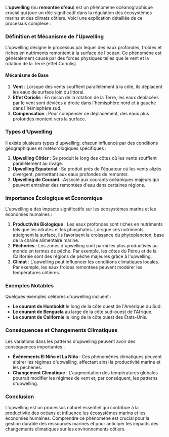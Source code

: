 L'**upwelling** (ou **remontée d'eau**) est un phénomène océanographique crucial qui joue un rôle significatif dans la régulation des écosystèmes marins et des climats côtiers. Voici une explication détaillée de ce processus complexe :

### Définition et Mécanisme de l'Upwelling

L'upwelling désigne le processus par lequel des eaux profondes, froides et riches en nutriments remontent à la surface de l'océan. Ce phénomène est généralement causé par des forces physiques telles que le vent et la rotation de la Terre (effet Coriolis). 

#### Mécanisme de Base

1. **Vent** : Lorsque des vents soufflent parallèlement à la côte, ils déplacent les eaux de surface loin du littoral.
2. **Effet Coriolis** : En raison de la rotation de la Terre, les eaux déplacées par le vent sont déviées à droite dans l'hémisphère nord et à gauche dans l'hémisphère sud.
3. **Compensation** : Pour compenser ce déplacement, des eaux plus profondes montent vers la surface.

### Types d'Upwelling

Il existe plusieurs types d'upwelling, chacun influencé par des conditions géographiques et météorologiques spécifiques :

1. **Upwelling Côtier** : Se produit le long des côtes où les vents soufflent parallèlement au rivage.
2. **Upwelling Équatorial** : Se produit près de l'équateur où les vents alizés divergent, permettant aux eaux profondes de remonter.
3. **Upwelling de Courant** : Associé aux courants océaniques majeurs qui peuvent entraîner des remontées d'eau dans certaines régions.

### Importance Écologique et Économique

L'upwelling a des impacts significatifs sur les écosystèmes marins et les économies humaines :

1. **Productivité Biologique** : Les eaux profondes sont riches en nutriments tels que les nitrates et les phosphates. Lorsque ces nutriments atteignent la surface, ils favorisent la croissance du phytoplancton, base de la chaîne alimentaire marine.
2. **Pêcheries** : Les zones d'upwelling sont parmi les plus productives au monde en termes de pêche. Par exemple, les côtes du Pérou et de la Californie sont des régions de pêche majeures grâce à l'upwelling.
3. **Climat** : L'upwelling peut influencer les conditions climatiques locales. Par exemple, les eaux froides remontées peuvent modérer les températures côtières.

### Exemples Notables

Quelques exemples célèbres d'upwelling incluent :

- **Le courant de Humboldt** le long de la côte ouest de l'Amérique du Sud.
- **Le courant de Benguela** au large de la côte sud-ouest de l'Afrique.
- **Le courant de Californie** le long de la côte ouest des États-Unis.

### Conséquences et Changements Climatiques

Les variations dans les patterns d'upwelling peuvent avoir des conséquences importantes :

- **Événements El Niño et La Niña** : Ces phénomènes climatiques peuvent altérer les régimes d'upwelling, affectant ainsi la productivité marine et les pêcheries.
- **Changement Climatique** : L'augmentation des températures globales pourrait modifier les régimes de vent et, par conséquent, les patterns d'upwelling.

### Conclusion

L'upwelling est un processus naturel essentiel qui contribue à la productivité des océans et influence les écosystèmes marins et les économies humaines. Comprendre ce phénomène est crucial pour la gestion durable des ressources marines et pour anticiper les impacts des changements climatiques sur les environnements côtiers.